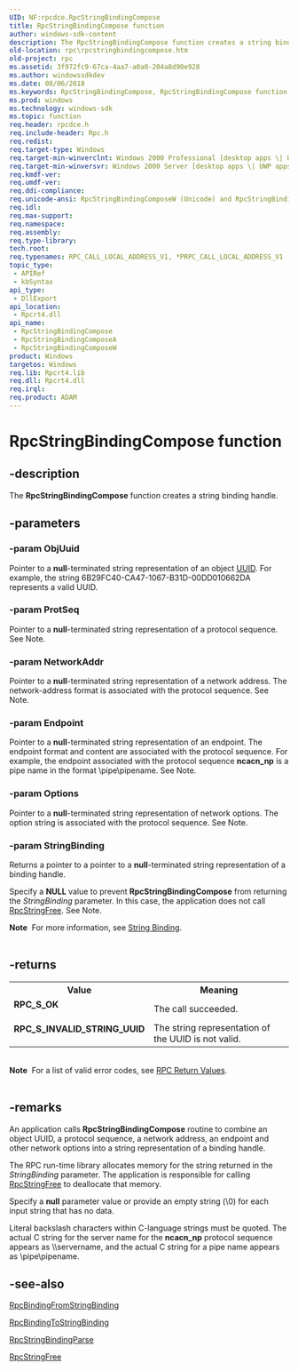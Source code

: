 ```yaml
---
UID: NF:rpcdce.RpcStringBindingCompose
title: RpcStringBindingCompose function
author: windows-sdk-content
description: The RpcStringBindingCompose function creates a string binding handle.
old-location: rpc\rpcstringbindingcompose.htm
old-project: rpc
ms.assetid: 3f972fc9-67ca-4aa7-a0a0-204a8d90e928
ms.author: windowssdkdev
ms.date: 08/06/2018
ms.keywords: RpcStringBindingCompose, RpcStringBindingCompose function [RPC], RpcStringBindingComposeA, RpcStringBindingComposeW, _rpc_rpcstringbindingcompose, rpc.rpcstringbindingcompose, rpcdce/RpcStringBindingCompose, rpcdce/RpcStringBindingComposeA, rpcdce/RpcStringBindingComposeW
ms.prod: windows
ms.technology: windows-sdk
ms.topic: function
req.header: rpcdce.h
req.include-header: Rpc.h
req.redist: 
req.target-type: Windows
req.target-min-winverclnt: Windows 2000 Professional [desktop apps \| UWP apps]
req.target-min-winversvr: Windows 2000 Server [desktop apps \| UWP apps]
req.kmdf-ver: 
req.umdf-ver: 
req.ddi-compliance: 
req.unicode-ansi: RpcStringBindingComposeW (Unicode) and RpcStringBindingComposeA (ANSI)
req.idl: 
req.max-support: 
req.namespace: 
req.assembly: 
req.type-library: 
tech.root: 
req.typenames: RPC_CALL_LOCAL_ADDRESS_V1, *PRPC_CALL_LOCAL_ADDRESS_V1
topic_type:
 - APIRef
 - kbSyntax
api_type:
 - DllExport
api_location:
 - Rpcrt4.dll
api_name:
 - RpcStringBindingCompose
 - RpcStringBindingComposeA
 - RpcStringBindingComposeW
product: Windows
targetos: Windows
req.lib: Rpcrt4.lib
req.dll: Rpcrt4.dll
req.irql: 
req.product: ADAM
---
```


# RpcStringBindingCompose function


## -description


The 
<b>RpcStringBindingCompose</b> function creates a string binding handle.


## -parameters




### -param ObjUuid

Pointer to a <b>null</b>-terminated string representation of an object 
<a href="https://msdn.microsoft.com/72cf12f5-49cd-440d-9665-73211509d050">UUID</a>. For example, the string 6B29FC40-CA47-1067-B31D-00DD010662DA represents a valid UUID.


### -param ProtSeq

Pointer to a <b>null</b>-terminated string representation of a protocol sequence. See Note.


### -param NetworkAddr

Pointer to a <b>null</b>-terminated string representation of a network address. The network-address format is associated with the protocol sequence. See Note.


### -param Endpoint

Pointer to a <b>null</b>-terminated string representation of an endpoint. The endpoint format and content are associated with the protocol sequence. For example, the endpoint associated with the protocol sequence <b>ncacn_np</b> is a pipe name in the format \pipe\pipename. See Note.


### -param Options

Pointer to a <b>null</b>-terminated string representation of network options. The option string is associated with the protocol sequence. See Note.


### -param StringBinding

Returns a pointer to a pointer to a <b>null</b>-terminated string representation of a binding handle. 




Specify a <b>NULL</b> value to prevent 
<b>RpcStringBindingCompose</b> from returning the <i>StringBinding</i> parameter. In this case, the application does not call 
<a href="https://msdn.microsoft.com/07226282-1091-4479-adc8-b2f604c645e7">RpcStringFree</a>. See Note.

<div class="alert"><b>Note</b>  For more information, see 
<a href="https://msdn.microsoft.com/5e55ddd0-d71c-42ef-90cc-dd1f0b9ed305">String Binding</a>.</div>
<div> </div>

## -returns



<table>
<tr>
<th>Value</th>
<th>Meaning</th>
</tr>
<tr>
<td width="40%">
<dl>
<dt><b>RPC_S_OK</b></dt>
</dl>
</td>
<td width="60%">
The call succeeded.

</td>
</tr>
<tr>
<td width="40%">
<dl>
<dt><b>RPC_S_INVALID_STRING_UUID</b></dt>
</dl>
</td>
<td width="60%">
The string representation of the UUID is not valid.

</td>
</tr>
</table>
 

<div class="alert"><b>Note</b>  For a list of valid error codes, see 
<a href="https://msdn.microsoft.com/0223aa7a-b0cf-49e3-9f08-90be5ccffbd1">RPC Return Values</a>.</div>
<div> </div>



## -remarks



An application calls 
<b>RpcStringBindingCompose</b> routine to combine an object UUID, a protocol sequence, a network address, an endpoint and other network options into a string representation of a binding handle.

The RPC run-time library allocates memory for the string returned in the <i>StringBinding</i> parameter. The application is responsible for calling 
<a href="https://msdn.microsoft.com/07226282-1091-4479-adc8-b2f604c645e7">RpcStringFree</a> to deallocate that memory.

Specify a <b>null</b> parameter value or provide an empty string (\0) for each input string that has no data.

Literal backslash characters within C-language strings must be quoted. The actual C string for the server name for the <b>ncacn_np</b> protocol sequence appears as \\\\servername, and the actual C string for a pipe name appears as \\pipe\\pipename.




## -see-also




<a href="https://msdn.microsoft.com/fd82fb9f-da0e-46fb-9c11-a75a9b6ee858">RpcBindingFromStringBinding</a>



<a href="https://msdn.microsoft.com/fd4fea9a-067e-4a1b-8be5-867bbe9663c5">RpcBindingToStringBinding</a>



<a href="https://msdn.microsoft.com/c55d0259-e251-42d0-8565-ce71ab3bb59c">RpcStringBindingParse</a>



<a href="https://msdn.microsoft.com/07226282-1091-4479-adc8-b2f604c645e7">RpcStringFree</a>
 

 

